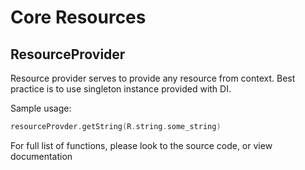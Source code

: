 Core Resources
============

ResourceProvider
--------------
Resource provider serves to provide any resource from context.
Best practice is to use singleton instance provided with DI.
 
Sample usage:
 
```kotlin
resourceProvder.getString(R.string.some_string)
```

For full list of functions, please look to the source code, or view documentation